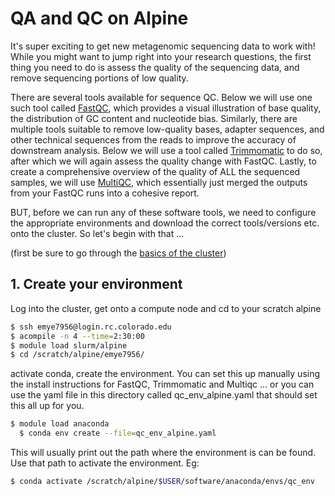 
# QA and QC on Alpine

It's super exciting to get new metagenomic sequencing data to work with!
While you might want to jump right into your research questions, the
first thing you need to do is assess the quality of the sequencing data,
and remove sequencing portions of low quality.

There are several tools available for sequence QC. Below we will use one
such tool called
[FastQC](https://www.bioinformatics.babraham.ac.uk/projects/fastqc/),
which provides a visual illustration of base quality, the distribution
of GC content and nucleotide bias. Similarly, there are multiple tools
suitable to remove low-quality bases, adapter sequences, and other
technical sequences from the reads to improve the accuracy of downstream
analysis. Below we will use a tool called
[Trimmomatic](http://www.usadellab.org/cms/index.php?page=trimmomatic)
to do so, after which we will again assess the quality change with
FastQC. Lastly, to create a comprehensive overview of the quality of ALL
the sequenced samples, we will use [MultiQC,](https://multiqc.info)
which essentially just merged the outputs from your FastQC runs into a
cohesive report.

BUT, before we can run any of these software tools, we need to configure
the appropriate environments and download the correct tools/versions
etc. onto the cluster. So let's begin with that ...

(first be sure to go through the [basics of the
cluster](https://github.com/UC-Boulder/metagenomics_data_processing/blob/main/3.computer_cluster/1.start_here_for_alpine.md))

## 1. Create your environment 

Log into the cluster, get onto a compute node and cd to your scratch
alpine

``` bash
$ ssh emye7956@login.rc.colorado.edu
$ acompile -n 4 --time=2:30:00
$ module load slurm/alpine
$ cd /scratch/alpine/emye7956/
```

activate conda, create the environment. You can set this up manually
using the install instructions for FastQC, Trimmomatic and Multiqc ...
or you can use the yaml file in this directory called qc_env_alpine.yaml
that should set this all up for you.

``` bash
$ module load anaconda
  $ conda env create --file=qc_env_alpine.yaml
```

This will usually print out the path where the environment is can be
found. Use that path to activate the environment. Eg:

``` bash
$ conda activate /scratch/alpine/$USER/software/anaconda/envs/qc_env
```
